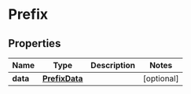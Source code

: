 

# Prefix

## Properties

Name | Type | Description | Notes
------------ | ------------- | ------------- | -------------
**data** | [**PrefixData**](PrefixData.md) |  |  [optional]



